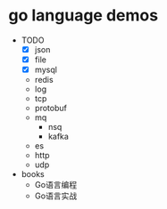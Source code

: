 # go language demos

- TODO
    - [x] json
    - [x] file
    - [x] mysql
    - redis
    - log
    - tcp
    - protobuf
    - mq
        - nsq
        - kafka
    - es
    - http
    - udp
- books
    - Go语言编程
    - Go语言实战